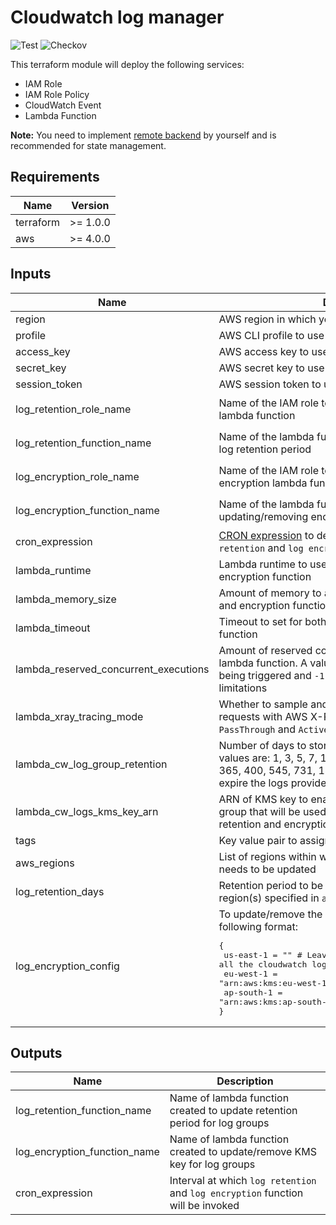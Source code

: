 # Cloudwatch log manager

![Test](https://img.shields.io/github/workflow/status/skildops/aws-cw-log-group-manager/test/main?label=Test&style=for-the-badge) ![Checkov](https://img.shields.io/github/workflow/status/skildops/aws-cw-log-group-manager/checkov/main?label=Checkov&style=for-the-badge)

This terraform module will deploy the following services:
- IAM Role
- IAM Role Policy
- CloudWatch Event
- Lambda Function

**Note:** You need to implement [remote backend](https://www.terraform.io/docs/language/settings/backends/index.html) by yourself and is recommended for state management.

## Requirements

| Name | Version |
|------|---------|
| terraform | >= 1.0.0 |
| aws | >= 4.0.0 |

## Inputs

| Name | Description | Type | Default | Required |
|------|-------------|------|---------|:--------:|
| region | AWS region in which you want to create resources | `string` | `"us-east-1"` | no |
| profile | AWS CLI profile to use as authentication method | `string` | `null` | no |
| access_key | AWS access key to use as authentication method | `string` | `null` | no |
| secret_key | AWS secret key to use as authentication method | `string` | `null` | no |
| session_token | AWS session token to use as authentication method | `string` | `null` | no |
| log_retention_role_name | Name of the IAM role to associate with the log retention lambda function | `string` | `"log-group-retention-manager"` | no |
| log_retention_function_name | Name of the lambda function responsible for updating log retention period | `string` | `"log-group-retention-manager"` | no |
| log_encryption_role_name | Name of the IAM role to associate with the log encryption lambda function | `string` | `"log-group-encryption-manager"` | no |
| log_encryption_function_name | Name of the lambda function responsible for updating/removing encryption config for log groups | `string` | `"log-group-encryption-manager"` | no |
| cron_expression | [CRON expression](https://docs.aws.amazon.com/eventbridge/latest/userguide/eb-schedule-expressions.html) to determine how frequently `log retention` and `log encryption` function will be invoked | `string` | `"0 12 * * ? *"` | no |
| lambda_runtime | Lambda runtime to use for both the log retention and encryption function | `string` | `"python3.9"` | no |
| lambda_memory_size | Amount of memory to allocate to both the log retention and encryption function | `number` | `128` | no |
| lambda_timeout | Timeout to set for both the log retention and encryption function | `number` | `10` | no |
| lambda_reserved_concurrent_executions | Amount of reserved concurrent executions for this lambda function. A value of `0` disables lambda from being triggered and `-1` removes any concurrency limitations | `number` | `-1` | no |
| lambda_xray_tracing_mode | Whether to sample and trace a subset of incoming requests with AWS X-Ray. **Possible values:** `PassThrough` and `Active` | `string` | `"PassThrough"` | no |
| lambda_cw_log_group_retention | Number of days to store the logs in a log group. Valid values are: 1, 3, 5, 7, 14, 30, 60, 90, 120, 150, 180, 365, 400, 545, 731, 1827, 3653, and 0. To never expire the logs provide 0 | `number` | `90` | no |
| lambda_cw_logs_kms_key_arn | ARN of KMS key to enable SSE for CloudWatch log group that will be used to store logs of both the log retention and encryption function | `string` | `null` | no |
| tags | Key value pair to assign to resources | `map(string)` | `{}` | no |
| aws_regions | List of regions within which log group retention period needs to be updated | `list(string)` | `[]` | no |
| log_retention_days | Retention period to be set for all the log groups in the region(s) specified in `aws_regions` | `number` | `90` | no |
| log_encryption_config | To update/remove the KMS key for log group(s) use the following format:<pre>{<br>  us-east-1  = "" # Leave blank to remove KMS key from all the cloudwatch log groups in the particular region<br>  eu-west-1  = "arn:aws:kms:eu-west-1:ACCOUNT_ID:key/xxxxxx"<br>  ap-south-1 = "arn:aws:kms:ap-south-1:ACCOUNT_ID:key/xxxxxx"<br>}</pre> | `map(string)` | `{}` | no |

## Outputs

| Name | Description |
|------|-------------|
| log_retention_function_name | Name of lambda function created to update retention period for log groups |
| log_encryption_function_name | Name of lambda function created to update/remove KMS key for log groups |
| cron_expression | Interval at which `log retention` and `log encryption` function will be invoked |
